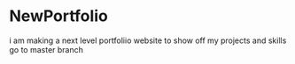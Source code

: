 # NewPortfolio
i am making a next level portfoliio website to show off my projects and skills 
go to master branch 
